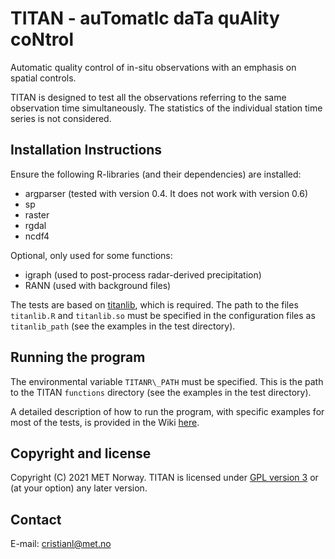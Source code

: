 # TITAN - auTomatIc daTa quAlity coNtrol

Automatic quality control of in-situ observations with an emphasis on spatial controls.

TITAN is designed to test all the observations referring to the same observation time simultaneously.
The statistics of the individual station time series is not considered.

Installation Instructions
-------------------------
Ensure the following R-libraries (and their dependencies) are installed:

   * argparser (tested with version 0.4. It does not work with version 0.6)
   * sp
   * raster
   * rgdal
   * ncdf4

Optional, only used for some functions:
   * igraph (used to post-process radar-derived precipitation)
   * RANN (used with background files)

The tests are based on [titanlib](https://github.com/metno/titanlib), which is required. 
The path to the files `titanlib.R` and `titanlib.so` must be specified in the configuration files as `titanlib_path` (see the examples in the test directory).


Running the program
-------------------

The environmental variable `TITANR\_PATH` must be specified. This is the path to the TITAN `functions` directory (see the examples in the test directory).

A detailed description of how to run the program, with specific examples for most of the tests, is provided in the Wiki [here](https://github.com/metno/TITAN/wiki). 

Copyright and license
---------------------
Copyright (C) 2021 MET Norway. TITAN is licensed under [GPL version 3](https://github.com/metno/TITAN/blob/master/LICENSE) or (at your option) any later version.

Contact
-------
E-mail: cristianl@met.no

